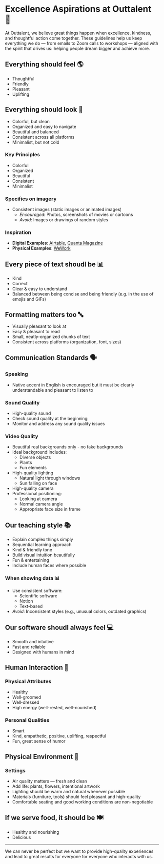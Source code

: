 # Excellence Aspirations at Outtalent 🌟

At Outtalent, we believe great things happen when excellence, kindness, and thoughtful action come together.
These guidelines help us keep everything we do — from emails to Zoom calls to workshops — aligned with the spirit that drives us: helping people dream bigger and achieve more.

## Everything should feel 🌎
  - Thoughtful
  - Friendly
  - Pleasant
  - Uplifting


## Everything should look 🎨
- Colorful, but clean
- Organized and easy to navigate
- Beautiful and balanced
- Consistent across all platforms
- Minimalist, but not cold


### Key Principles
- Colorful
- Organized
- Beautiful
- Consistent
- Minimalist

### Specifics on imagery
- Consistent images (static images or animated images)
    - *Encouraged*: Photos, screenshots of movies or cartoons
    - *Avoid*: Images or drawings of random styles

### Inspiration
- **Digital Examples**: [Airtable](https://www.google.com/search?q=WeWork+colors&tbm=isch), [Quanta Magazine](https://www.youtube.com/watch?v=_bJeKUosqoY&t=123s)
- **Physical Examples**: [WeWork](https://www.google.com/search?q=WeWork+offices&tbm=isch)


## Every piece of text shoudl be 📊
- Kind
- Correct
- Clear & easy to understand
- Balanced between being concise and being friendly (e.g. in the use of emojis and GIFs)

## Formatting matters too 🔤
- Visually pleasant to look at
- Easy & pleasant to read
- Small, neatly-organized chunks of text
- Consistent across platforms (organization, font, sizes)

## Communication Standards 🗣️
### Speaking
- Native accent in English is encouraged but it must be clearly understandable and pleasant to listen to

### Sound Quality
- High-quality sound
- Check sound quality at the beginning
- Monitor and address any sound quality issues

### Video Quality
- Beautiful real backgrounds only - no fake backgrounds
- Ideal background includes:
  - Diverse objects
  - Plants
  - Fun elements
- High-quality lighting
  - Natural light through windows
  - Sun falling on face
- High-quality camera
- Professional positioning:
  - Looking at camera
  - Normal camera angle
  - Appropriate face size in frame

## Our teaching style 📚
- Explain complex things simply
- Sequential learning approach
- Kind & friendly tone
- Build visual intuition beautifully
- Fun & entertaining
- Include human faces where possible

### When showing data 📊
- Use consistent software:
  - Scientific software
  - Notion
  - Text-based
- *Avoid*: Inconsistent styles (e.g., unusual colors, outdated graphics)

## Our software shoudl always feel 💻
- Smooth and intuitive
- Fast and reliable
- Designed with humans in mind

## Human Interaction 👥
### Physical Attributes
- Healthy
- Well-groomed
- Well-dressed
- High energy (well-rested, well-nourished)

### Personal Qualities
- Smart
- Kind, empathetic, positive, uplifting, respectful
- Fun, great sense of humor

## Physical Environment 🌿
### Settings
- Air quality matters — fresh and clean
- Add life: plants, flowers, intentional artwork
- Lighting should be warm and natural whenever possible
- Materials (furniture, tools) should feel pleasant and high-quality
- Comfortable seating and good working conditions are non-negotiable

## If we serve food, it should be 🍽️
- Healthy and nourishing
- Delicious

---
We can never be perfect but we want to provide high-quality experiences and lead to great results for everyone for everyone who interacts with us.
